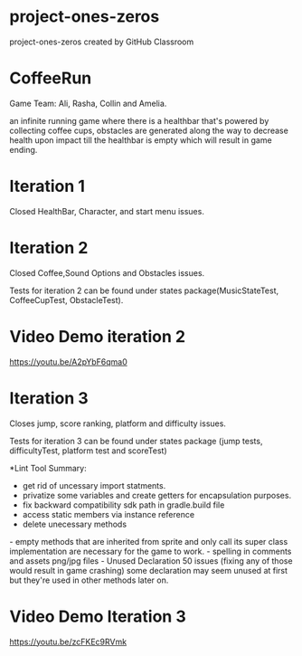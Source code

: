 # project-ones-zeros
project-ones-zeros created by GitHub Classroom

# CoffeeRun
Game Team: Ali, Rasha, Collin and Amelia.

an infinite running game where there is a healthbar that's powered by collecting coffee cups, obstacles are generated along the way 
to decrease health upon impact till the healthbar is empty which will result in game ending.

# Iteration 1
Closed HealthBar, Character, and start menu issues.

# Iteration 2
Closed Coffee,Sound Options and Obstacles issues.

Tests for iteration 2 can be found under states package(MusicStateTest, CoffeeCupTest, ObstacleTest).

# Video Demo iteration 2
   https://youtu.be/A2pYbF6qma0
   
   

# Iteration 3
Closes jump, score ranking, platform and difficulty issues.

Tests for iteration 3 can be found under states package (jump tests, difficultyTest, platform test and scoreTest)

*Lint Tool Summary:
  - get rid of uncessary import statments.
  - privatize some variables and create getters for encapsulation purposes.
  - fix backward compatibility sdk path in gradle.build file
  - access static members via instance reference
  - delete unecessary methods
  
  <Ignored lint fixes>
    - empty methods that are inherited from sprite and only call its super class implementation are necessary for the game to work.
    - spelling in comments and assets png/jpg files
    - Unused Declaration 50 issues (fixing any of those would result in game crashing) some declaration may seem unused at first but
        they're used in other methods later on.
  

# Video Demo Iteration 3
   https://youtu.be/zcFKEc9RVmk
